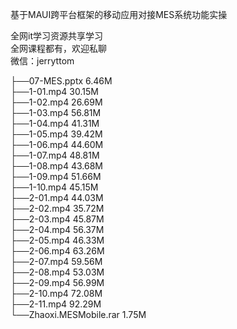 基于MAUI跨平台框架的移动应用对接MES系统功能实操

全网it学习资源共享学习<br>全网课程都有，欢迎私聊<br>微信：jerryttom<br>

├──07-MES.pptx 6.46M<br> ├──1-01.mp4 30.15M<br> ├──1-02.mp4 26.69M<br> ├──1-03.mp4 56.81M<br> ├──1-04.mp4 41.31M<br> ├──1-05.mp4 39.42M<br> ├──1-06.mp4 44.60M<br> ├──1-07.mp4 48.81M<br> ├──1-08.mp4 43.68M<br> ├──1-09.mp4 51.66M<br> ├──1-10.mp4 45.15M<br> ├──2-01.mp4 44.03M<br> ├──2-02.mp4 35.72M<br> ├──2-03.mp4 45.87M<br> ├──2-04.mp4 56.37M<br> ├──2-05.mp4 46.33M<br> ├──2-06.mp4 63.26M<br> ├──2-07.mp4 59.56M<br> ├──2-08.mp4 53.03M<br> ├──2-09.mp4 56.99M<br> ├──2-10.mp4 72.08M<br> ├──2-11.mp4 92.29M<br> └──Zhaoxi.MESMobile.rar 1.75M